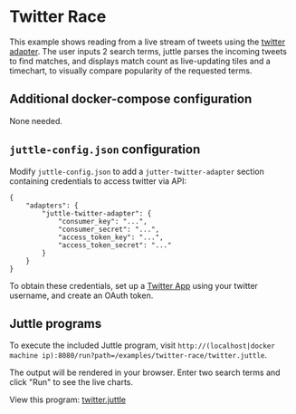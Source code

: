 # Twitter Race

This example shows reading from a live stream of tweets using the [twitter adapter](https://github.com/juttle/juttle-twitter-adapter).
The user inputs 2 search terms, juttle parses the incoming tweets to find matches, and displays match count as live-updating tiles and a timechart,
to visually compare popularity of the requested terms.

## Additional docker-compose configuration

None needed.

## ``juttle-config.json`` configuration

Modify `juttle-config.json` to add a ``jutter-twitter-adapter`` section containing credentials to access twitter via API:

```
{
    "adapters": {
        "juttle-twitter-adapter": {
            "consumer_key": "...",
            "consumer_secret": "...",
            "access_token_key": "...",
            "access_token_secret": "..."
        }
    }
}
```

To obtain these credentials, set up a [Twitter App](https://apps.twitter.com/) using your twitter username, and create an OAuth token.

## Juttle programs

To execute the included Juttle program, visit
``http://(localhost|docker machine ip):8080/run?path=/examples/twitter-race/twitter.juttle``.

The output will be rendered in your browser. Enter two search terms and click "Run" to see the live charts.

View this program: [twitter.juttle](./twitter.juttle)
